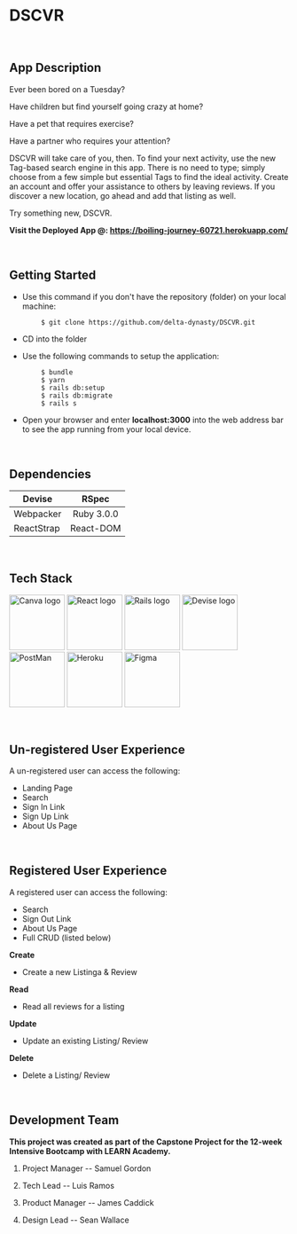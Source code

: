 # DSCVR

<p>&nbsp;</p>

## App Description

Ever been bored on a Tuesday? 

Have children but find yourself going crazy at home? 

Have a pet that requires exercise? 

Have a partner who requires your attention? 

DSCVR will take care of you, then. To find your next activity, use the new Tag-based search engine in this app. There is no need to type; simply choose from a few simple but essential Tags to find the ideal activity. Create an account and offer your assistance to others by leaving reviews. If you discover a new location, go ahead and add that listing as well. 

Try something new, DSCVR.

**Visit the Deployed App @:  https://boiling-journey-60721.herokuapp.com/**

<p>&nbsp;</p>

## Getting Started

- Use this command if you don't have the repository (folder) on your local machine:
```
        $ git clone https://github.com/delta-dynasty/DSCVR.git
```

- CD into the folder 

- Use the following commands to setup the application:
``` 
        $ bundle
        $ yarn 
        $ rails db:setup
        $ rails db:migrate
        $ rails s
```

- Open your browser and enter **localhost:3000** into the web address bar to see the app running from your local device.

<p>&nbsp;</p>

## Dependencies

| Devise        | RSpec         |
| ------------- |:-------------:|
| Webpacker     | Ruby 3.0.0    |
| ReactStrap    | React-DOM     |



<p>&nbsp;</p>

## Tech Stack

<p float="left">
<img src="https://seeklogo.com/images/C/canva-logo-B4BE25729A-seeklogo.com.png" alt="Canva logo" width="100px">
<img src="https://www.svgrepo.com/show/354259/react.svg" alt="React logo" width="100px">
<img src="https://www.svgrepo.com/show/354252/rails.svg" alt="Rails logo" width="100px">
<img src="https://raw.github.com/plataformatec/devise/master/devise.png" alt="Devise logo" width="100px">
<img src="https://www.svgrepo.com/show/354202/postman-icon.svg" alt="PostMan" width="100px"> 
<img src="https://www.svgrepo.com/show/349404/heroku.svg" alt="Heroku" width="100px">
<img src="https://www.svgrepo.com/show/354987/figma.svg" alt="Figma" width="100px">
</p>


<p>&nbsp;</p>

## Un-registered User Experience

A un-registered user can access the following:

- Landing Page
- Search
- Sign In Link 
- Sign Up Link
- About Us Page

<p>&nbsp;</p>

## Registered User Experience

A registered user can access the following:

- Search
- Sign Out Link 
- About Us Page
- Full CRUD (listed below)

**Create**

- Create a new Listinga & Review

**Read**

- Read all reviews for a listing

**Update**

- Update an existing Listing/ Review 

**Delete**

- Delete a Listing/ Review

<p>&nbsp;</p>

## Development Team

**This project was created as part of the Capstone Project for the 12-week Intensive Bootcamp with LEARN Academy.** 

1. Project Manager -- Samuel Gordon
        
2. Tech Lead -- Luis Ramos

3. Product Manager -- James Caddick

4. Design Lead -- Sean Wallace
